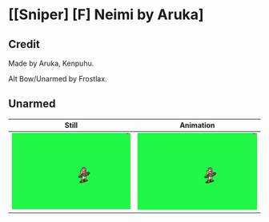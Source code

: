 # [\[Sniper\] \[F\] Neimi by Aruka]

## Credit

Made by Aruka, Kenpuhu.

Alt Bow/Unarmed by Frostlax.
	
## Unarmed

| Still | Animation |
| :---: | :-------: |
| ![Unarmed still](./Unarmed_000.png) | ![Unarmed animation](./Unarmed.gif) |
